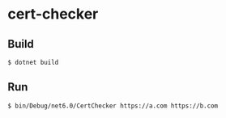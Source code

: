 # cert-checker

## Build

```shell
$ dotnet build
```

## Run

```shell
$ bin/Debug/net6.0/CertChecker https://a.com https://b.com
```
